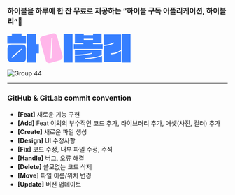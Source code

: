 ### 하이볼을 하루에 한 잔 무료로 제공하는 “하이볼 구독 어플리케이션, 하이볼리”🍹

<svg width="282" height="69" viewBox="0 0 282 69" fill="none" xmlns="http://www.w3.org/2000/svg">
<g clip-path="url(#clip0_386_12)">
<path d="M103.153 0.397796L93.2316 3.13308L81.4119 6.55633C75.8833 8.1229 73.8691 12.4911 75.2948 17.514L87.902 62.008C89.2033 66.5999 93.4305 69.2026 98.238 67.8433L120.336 61.577C124.621 60.2839 127.804 56.7446 125.873 49.9313L113.431 6.01756C112.271 1.93121 108.541 -1.11904 103.162 0.406085L103.153 0.397796ZM101.081 57.1093L98.495 57.8388L100.849 11.4301L103.435 10.7007L101.081 57.1093Z" fill="#FFB6EA"/>
<path d="M32.5913 5.62816H42.6621V23.681H0V5.62816H10.3692V0.40625H32.5913V5.62816Z" fill="#367FFF"/>
<path d="M34.5308 25.6951H9.84694C4.10284 25.6951 0.44751 28.679 0.44751 34.5723V56.4297C0.44751 62.7706 5.29642 65.9037 10.2945 65.9037H32.7404C38.9321 65.8291 42.5129 64.1134 42.5129 56.5043V34.2822C42.5129 29.3587 40.1257 25.7034 34.5308 25.7034V25.6951ZM32.5912 37.7055L10.3691 56.9436V53.8851L32.5912 34.6386V37.6972V37.7055Z" fill="#367FFF"/>
<path d="M65.1827 45.8285V66.7161H44.751V1.52515H65.1827V24.8745H72.195V45.8285H65.1827Z" fill="#367FFF"/>
<path d="M149.222 1.52515H128.782V66.7078H149.222V1.52515Z" fill="#367FFF"/>
<path d="M215.524 22.2635H195.838V24.7252H218.06V35.7658H151.982V24.7252H173.832V22.2635H154.444V0.779053H174.727V4.35979H196.054V0.779053H215.524V22.2635ZM194.039 44.411C184.043 47.0965 166.819 48.8869 154.436 48.6631V38.0701H215.963V49.6329C207.31 53.5866 192.025 56.3467 177.106 57.0927V59.3307C192.025 58.4355 208.653 55.5262 216.709 51.7216V66.6414H154.436V50.9757C169.281 51.0503 184.342 49.0361 194.039 46.7235V44.411ZM174.727 14.9528H196.054V12.4164H174.727V14.9528Z" fill="#367FFF"/>
<path d="M243.565 20.7716C238.119 23.3825 232.375 25.9189 220.149 26.6649V2.56953H260.275V37.4734C253.262 42.8445 245.355 45.3809 236.038 45.8285V48.2902C246.781 47.5442 251.928 45.6047 260.275 40.4574V65.9618H220.149V29.2676C231.413 28.1486 236.71 26.955 243.565 23.3743V20.7633V20.7716ZM262.96 1.53344H281.9V66.7161H262.96V1.52515V1.53344Z" fill="#367FFF"/>
</g>
<defs>
<clipPath id="clip0_386_12">
<rect width="281.9" height="68.1997" fill="white"/>
</clipPath>
</defs>
</svg>

![Group 44](https://github.com/highbally/.github/assets/86800087/faf6ca22-9cf1-4f06-bf2a-79155a2efccc)


---
### GitHub & GitLab commit convention
- **[Feat]** 새로운 기능 구현
- **[Add]** Feat 이외의 부수적인 코드 추가, 라이브러리 추가, 애셋(사진, 컬러) 추가
- **[Create]** 새로운 파일 생성
- **[Design]** UI 수정사항
- **[Fix]** 코드 수정, 내부 파일 수정, 주석
- **[Handle]** 버그, 오류 해결
- **[Delete]** 쓸모없는 코드 삭제
- **[Move]** 파일 이름/위치 변경
- **[Update]** 버전 업데이트

<!--

**Here are some ideas to get you started:**

🙋‍♀️ A short introduction - what is your organization all about?
🌈 Contribution guidelines - how can the community get involved?
👩‍💻 Useful resources - where can the community find your docs? Is there anything else the community should know?
🍿 Fun facts - what does your team eat for breakfast?
🧙 Remember, you can do mighty things with the power of [Markdown](https://docs.github.com/github/writing-on-github/getting-started-with-writing-and-formatting-on-github/basic-writing-and-formatting-syntax)
-->
